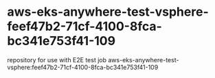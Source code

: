 # aws-eks-anywhere-test-vsphere-feef47b2-71cf-4100-8fca-bc341e753f41-109
repository for use with E2E test job aws-eks-anywhere-test-vsphere:feef47b2-71cf-4100-8fca-bc341e753f41-109
